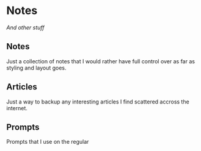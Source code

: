 # Notes
_And other stuff_
## Notes

Just a collection of notes that I would rather have full control over as far as styling and layout goes.

## Articles

Just a way to backup any interesting articles I find scattered accross the internet.

## Prompts

Prompts that I use on the regular
